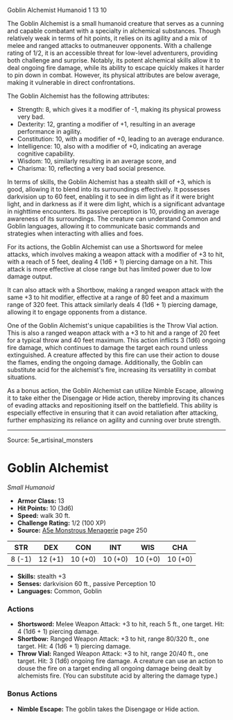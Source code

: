 <MonsterName/>Goblin Alchemist</MonsterName>
<CreatureType/>Humanoid</CreatureType>
<CR/>1</CR>
<AC/>13</AC>
<HP/>10</HP>
<summary>The Goblin Alchemist is a small humanoid creature that serves as a cunning and capable combatant with a specialty in alchemical substances. Though relatively weak in terms of hit points, it relies on its agility and a mix of melee and ranged attacks to outmaneuver opponents. With a challenge rating of 1/2, it is an accessible threat for low-level adventurers, providing both challenge and surprise. Notably, its potent alchemical skills allow it to deal ongoing fire damage, while its ability to escape quickly makes it harder to pin down in combat. However, its physical attributes are below average, making it vulnerable in direct confrontations.</summary>

<detail>

The Goblin Alchemist has the following attributes: 
- Strength: 8, which gives it a modifier of -1, making its physical prowess very bad.
- Dexterity: 12, granting a modifier of +1, resulting in an average performance in agility.
- Constitution: 10, with a modifier of +0, leading to an average endurance.
- Intelligence: 10, also with a modifier of +0, indicating an average cognitive capability.
- Wisdom: 10, similarly resulting in an average score, and 
- Charisma: 10, reflecting a very bad social presence.

In terms of skills, the Goblin Alchemist has a stealth skill of +3, which is good, allowing it to blend into its surroundings effectively. It possesses darkvision up to 60 feet, enabling it to see in dim light as if it were bright light, and in darkness as if it were dim light, which is a significant advantage in nighttime encounters. Its passive perception is 10, providing an average awareness of its surroundings. The creature can understand Common and Goblin languages, allowing it to communicate basic commands and strategies when interacting with allies and foes.

For its actions, the Goblin Alchemist can use a Shortsword for melee attacks, which involves making a weapon attack with a modifier of +3 to hit, with a reach of 5 feet, dealing 4 (1d6 + 1) piercing damage on a hit. This attack is more effective at close range but has limited power due to low damage output.

It can also attack with a Shortbow, making a ranged weapon attack with the same +3 to hit modifier, effective at a range of 80 feet and a maximum range of 320 feet. This attack similarly deals 4 (1d6 + 1) piercing damage, allowing it to engage opponents from a distance.

One of the Goblin Alchemist's unique capabilities is the Throw Vial action. This is also a ranged weapon attack with a +3 to hit and a range of 20 feet for a typical throw and 40 feet maximum. This action inflicts 3 (1d6) ongoing fire damage, which continues to damage the target each round unless extinguished. A creature affected by this fire can use their action to douse the flames, ending the ongoing damage. Additionally, the Goblin can substitute acid for the alchemist's fire, increasing its versatility in combat situations.

As a bonus action, the Goblin Alchemist can utilize Nimble Escape, allowing it to take either the Disengage or Hide action, thereby improving its chances of evading attacks and repositioning itself on the battlefield. This ability is especially effective in ensuring that it can avoid retaliation after attacking, further emphasizing its reliance on agility and cunning over brute strength.</detail>



---

Source: 5e_artisinal_monsters

# Goblin Alchemist

*Small* *Humanoid*

- **Armor Class:** 13
- **Hit Points:** 10 (3d6)
- **Speed:** walk 30 ft.
- **Challenge Rating:** 1/2 (100 XP)
- **Source:** [A5e Monstrous Menagerie](https://enpublishingrpg.com/products/level-up-monstrous-menagerie-a5e) page 250

| STR | DEX | CON | INT | WIS | CHA |
| --- | --- | --- | --- | --- | --- |
| 8 (-1) | 12 (+1) | 10 (+0) | 10 (+0) | 10 (+0) | 10 (+0) |

- **Skills:** stealth +3
- **Senses:** darkvision 60 ft., passive Perception 10
- **Languages:** Common, Goblin

### Actions

- **Shortsword:** Melee Weapon Attack: +3 to hit, reach 5 ft., one target. Hit: 4 (1d6 + 1) piercing damage.
- **Shortbow:** Ranged Weapon Attack: +3 to hit, range 80/320 ft., one target. Hit: 4 (1d6 + 1) piercing damage.
- **Throw Vial:** Ranged Weapon Attack: +3 to hit, range 20/40 ft., one target. Hit: 3 (1d6) ongoing fire damage. A creature can use an action to douse the fire on a target  ending all ongoing damage being dealt by alchemists fire. (You can substitute acid by altering the damage type.)

### Bonus Actions

- **Nimble Escape:** The goblin takes the Disengage or Hide action.





